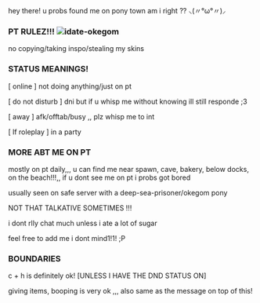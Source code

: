 
hey there! u probs found me on pony town am i right ??  	⸜(〃°ω°〃)⸝

###  PT RULEZ!!! ![idate-okegom](https://github.com/kyubao/kyubao/assets/144448426/5cbe66dd-8478-4313-8b80-4c300ca7627d)


no copying/taking inspo/stealing my skins

### STATUS MEANINGS!

[ online ] not doing anything/just on pt 

[ do not disturb ] dni but if u whisp me without knowing ill still responde ;3

[ away ] afk/offtab/busy ,, plz whisp me to int

[ lf roleplay ] in a party

### MORE ABT ME ON PT

mostly on pt daily,,,  u can find me near spawn, cave, bakery, below docks, on the beach!!!,,  if u dont see me on pt i probs got bored

usually seen on safe server with a deep-sea-prisoner/okegom pony

NOT THAT TALKATIVE SOMETIMES !!!

i dont rlly chat much unless i ate a lot of sugar

feel free to add me i dont mind1!1! ;P
### BOUNDARIES 

c + h is definitely ok! [UNLESS I HAVE THE DND STATUS ON]

giving items, booping is very ok  ,,, also same as the message on top of this!
